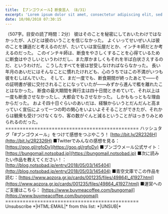 ```yaml
---
title: 【ブンゴウメール】断食芸人 （8/31）
excerpt: 'Lorem ipsum dolor sit amet, consectetur adipiscing elit, sed do eiusmod tempor incididunt ut labore et dolore magna aliqua. Praesent elementum facilisis leo vel fringilla est ullamcorper eget. At imperdiet dui accumsan sit amet nulla facilisi morbi tempus.'
date: 10/08/2018 07:30:15
---
```


（507字。目安の読了時間：2分） 彼はそのことを秘密にしておいたわけではなかったが、人びとは彼のいうことを信じなかった。 よくいってせいぜい人は彼のことを謙遜だと考えるのだが、たいていは宣伝屋だとか、インチキ師だとか考えるのだった。 このインチキ師は、断食をやさしくすることを心得ているために断食はやさしいというわけだし、また厚かましくもそれを半ば白状さえするのだ、というわけだ。 こうしたすべてを彼は甘受しなければならなかった。 長い年月のあいだにはそんなことに慣れたけれども、心のうちではこの不満がいつも彼をむしばんでいた。 そして、まだ一度でも、断食期間が終ったあとで――その証明書が彼に交付されることになっていたが――みずから進んで檻を離れたことはなかった。 断食の最大期間を興行主は四十日間ときめていて、それ以上は一度も断食させなかったし、大都会でもさせなかった。 しかももっともな理由からだった。 およそ四十日ぐらいのあいだは、経験からいうとだんだんと高まっていく宣伝によって一つの町の関心をいよいよそそることができたが、それからは観衆も受けつけなくなり、客の数がぐんと減るということがはっきりみとめられるのだった。 ============================================== ハッシュタグ「#ブンゴウメール」をつけて感想をつぶやこう！ [http://bit.ly/2R2326H](http://bit.ly/2R2326H) ■Twitterでみんなの感想を見る：[https://goo.gl/rgfoDv](https://goo.gl/rgfoDv) ■ブンゴウメール公式サイト：[https://bungomail.notsobad.jp](https://bungomail.notsobad.jp) ■次に読みたい作品を教えてください！：[http://blog.notsobad.jp/entry/2018/05/03/145404](http://blog.notsobad.jp/entry/2018/05/03/145404) ■青空文庫でこの作品を読む：[https://www.aozora.gr.jp/cards/001235/files/49864\_41927.html](https://www.aozora.gr.jp/cards/001235/files/49864_41927.html) ■運営へのご支援はこちら： [https://www.buymeacoffee.com/bungomail](https://www.buymeacoffee.com/bungomail) ============================================== Unsubscribe \*|HTML:EMAIL|\* from this list: \*|UNSUB|\*